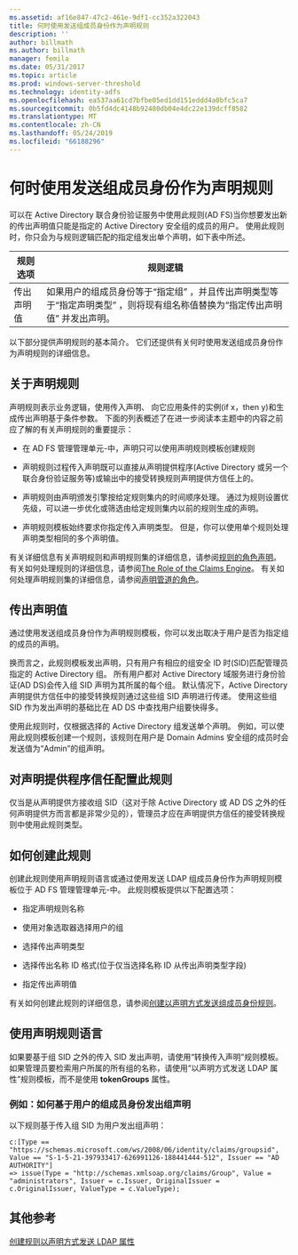 ```yaml
---
ms.assetid: af16e847-47c2-461e-9df1-cc352a322043
title: 何时使用发送组成员身份作为声明规则
description: ''
author: billmath
ms.author: billmath
manager: femila
ms.date: 05/31/2017
ms.topic: article
ms.prod: windows-server-threshold
ms.technology: identity-adfs
ms.openlocfilehash: ea537aa61cd7bfbe05ed1dd151eddd4a0bfc5ca7
ms.sourcegitcommit: 0b5fd4dc4148b92480db04e4dc22e139dcff8582
ms.translationtype: MT
ms.contentlocale: zh-CN
ms.lasthandoff: 05/24/2019
ms.locfileid: "66188296"
---
```

# <a name="when-to-use-a-send-group-membership-as-a-claim-rule"></a>何时使用发送组成员身份作为声明规则
可以在 Active Directory 联合身份验证服务中使用此规则\(AD FS\)当你想要发出新的传出声明值只能是指定的 Active Directory 安全组的成员的用户。 使用此规则时，你只会为与规则逻辑匹配的指定组发出单个声明，如下表中所述。  
  
|规则选项|规则逻辑|  
|---------------|--------------|  
|传出声明值|如果用户的组成员身份等于“指定组”  ，并且传出声明类型等于“指定声明类型”  ，则将现有组名称值替换为“指定传出声明值”  并发出声明。|  
  
以下部分提供声明规则的基本简介。 它们还提供有关何时使用发送组成员身份作为声明规则的详细信息。  
  
## <a name="about-claim-rules"></a>关于声明规则  
声明规则表示业务逻辑，使用传入声明、 向它应用条件的实例\(if x，then y\)和生成传出声明基于条件参数。 下面的列表概述了在进一步阅读本主题中的内容之前应了解的有关声明规则的重要提示：  
  
-   在 AD FS 管理管理单元\-中，声明只可以使用声明规则模板创建规则  
  
-   声明规则过程传入声明既可以直接从声明提供程序\(Active Directory 或另一个联合身份验证服务等\)或输出中的接受转换规则声明提供方信任上的。  
  
-   声明规则由声明颁发引擎按给定规则集内的时间顺序处理。 通过为规则设置优先级，可以进一步优化或筛选由给定规则集内以前的规则生成的声明。  
  
-   声明规则模板始终要求你指定传入声明类型。 但是，你可以使用单个规则处理声明类型相同的多个声明值。  
  
有关详细信息有关声明规则和声明规则集的详细信息，请参阅[规则的角色声明](The-Role-of-Claim-Rules.md)。 有关如何处理规则的详细信息，请参阅[The Role of the Claims Engine](The-Role-of-the-Claims-Engine.md)。 有关如何处理声明规则集的详细信息，请参阅[声明管道的角色](The-Role-of-the-Claims-Pipeline.md)。  
  
## <a name="outgoing-claim-value"></a>传出声明值  
通过使用发送组成员身份作为声明规则模板，你可以发出取决于用户是否为指定组的成员的声明。  
  
换而言之，此规则模板发出声明，只有用户有相应的组安全 ID 时\(SID\)匹配管理员指定的 Active Directory 组。 所有用户都对 Active Directory 域服务进行身份验证\(AD DS\)会传入组 SID 声明为其所属的每个组。 默认情况下，Active Directory 声明提供方信任中的接受转换规则通过这些组 SID 声明进行传递。 使用这些组 SID 作为发出声明的基础比在 AD DS 中查找用户组要快得多。  
  
使用此规则时，仅根据选择的 Active Directory 组发送单个声明。 例如，可以使用此规则模板创建一个规则，该规则在用户是 Domain Admins 安全组的成员时会发送值为“Admin”的组声明。  
  
## <a name="configuring-this-rule-on-a-claims-provider-trust"></a>对声明提供程序信任配置此规则  
仅当是从声明提供方接收组 SID（这对于除 Active Directory 或 AD DS 之外的任何声明提供方而言都是非常少见的），管理员才应在声明提供方信任的接受转换规则中使用此规则类型。  
  
## <a name="how-to-create-this-rule"></a>如何创建此规则  
创建此规则使用声明规则语言或通过使用发送 LDAP 组成员身份作为声明规则模板位于 AD FS 管理管理单元\-中。 此规则模板提供以下配置选项：  
  
-   指定声明规则名称  
  
-   使用对象选取器选择用户的组  
  
-   选择传出声明类型  
  
-   选择传出名称 ID 格式\(位于仅当选择名称 ID 从传出声明类型字段\)  
  
-   指定传出声明值  
  
有关如何创建此规则的详细信息，请参阅[创建以声明方式发送组成员身份规则](https://technet.microsoft.com/library/ee913569.aspx)。  
  
## <a name="using-the-claim-rule-language"></a>使用声明规则语言  
如果要基于组 SID 之外的传入 SID 发出声明，请使用“转换传入声明”规则模板。 如果管理员要检索用户所属的所有组的名称，请使用“以声明方式发送 LDAP 属性”规则模板，而不是使用 **tokenGroups** 属性。  
  
### <a name="example-how-to-issue-group-claims-based-on-the-users-group-membership"></a>例如：如何基于用户的组成员身份发出组声明  
以下规则基于传入组 SID 为用户发出组声明：  
  
```  
c:[Type == "https://schemas.microsoft.com/ws/2008/06/identity/claims/groupsid", Value == "S-1-5-21-397933417-626991126-188441444-512", Issuer == "AD AUTHORITY"]  
=> issue(Type = "http://schemas.xmlsoap.org/claims/Group", Value = "administrators", Issuer = c.Issuer, OriginalIssuer = c.OriginalIssuer, ValueType = c.ValueType);  
```  
  
## <a name="additional-references"></a>其他参考  
[创建规则以声明方式发送 LDAP 属性](https://technet.microsoft.com/library/dd807115.aspx)  
  


